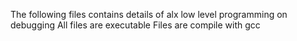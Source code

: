 The following files contains details of alx low level programming on debugging
All files are executable
Files are compile with gcc
